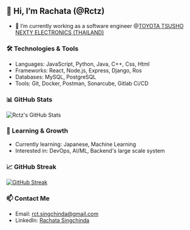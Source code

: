 ## 👋 Hi, I’m Rachata (@Rctz)
- 🌱 I’m currently working as a software engineer @[TOYOTA TSUSHO NEXTY ELECTRONICS (THAILAND) ](https://www.th.nexty-ele.com/home.php)
<!--- - 💞️ I’m looking to collaborate on open-source projects and innovative software solutions --->

### 🛠️ Technologies & Tools
- Languages: JavaScript, Python, Java, C++, Css, Html
- Frameworks: React, Node.js, Express, Django, Ros
- Databases: MySQL, PostgreSQL
- Tools: Git, Docker, Postman, Sonarcube, Gitlab Ci/CD

### 📊 GitHub Stats
![Rctz's GitHub Stats](https://github-readme-stats.vercel.app/api?username=Rctz&show_icons=true&theme=radical)

### 🌱 Learning & Growth
- Currently learning: Japanese, Machine Learning
- Interested in: DevOps, AI/ML, Backend's large scale system

### 📈 GitHub Streak
[![GitHub Streak](https://github-readme-streak-stats.herokuapp.com?user=Rctz&theme=radical&date_format=j%20M%5B%20Y%5D)](https://git.io/streak-stats)

### 📫 Contact Me
- Email: [rct.singchinda@gmail.com](mailto:rct.singchinda@gmail.com)
- LinkedIn: [Rachata Singchinda](https://www.linkedin.com/in/rachata-singchinda-16b95a1b6/)
